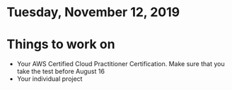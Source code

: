 Tuesday, November 12, 2019
====================
# Things to work on
- Your AWS Certified Cloud Practitioner Certification. Make sure that you take the test before August 16
- Your individual project